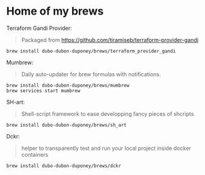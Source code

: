 # Home of my brews

Terraform Gandi Provider:

> Packaged from https://github.com/tiramiseb/terraform-provider-gandi

```
brew install dubo-dubon-duponey/brews/terraform_provider_gandi
```


Mumbrew:

> Daily auto-updater for brew formulas with notifications.

```
brew install dubo-dubon-duponey/brews/mumbrew
brew services start mumbrew
```

SH-art:

> Shell-script framework to ease developping fancy pieces of shcripts

```
brew install dubo-dubon-duponey/brews/sh_art
```

Dckr:

> helper to transparently test and run your local project inside docker containers

```
brew install dubo-dubon-duponey/brews/dckr
```
